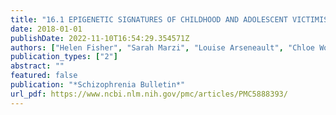 ```yaml
---
title: "16.1 EPIGENETIC SIGNATURES OF CHILDHOOD AND ADOLESCENT VICTIMISATION USING A GENETICALLY SENSITIVE LONGITUDINAL COHORT STUDY."
date: 2018-01-01
publishDate: 2022-11-10T16:54:29.354571Z
authors: ["Helen Fisher", "Sarah Marzi", "Louise Arseneault", "Chloe Wong", "Radhika Kandaswamy", "Terrie Moffitt", "Susanna Roberts", "Jonathan Mill", "Avshalom Caspi"]
publication_types: ["2"]
abstract: ""
featured: false
publication: "*Schizophrenia Bulletin*"
url_pdf: https://www.ncbi.nlm.nih.gov/pmc/articles/PMC5888393/
---
```


